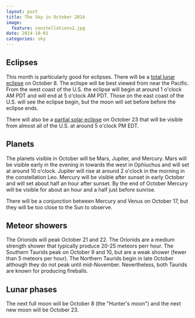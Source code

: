 ```yaml
---
layout: post
title: The Sky in October 2014
image:
  feature: constellations2.jpg
date: 2014-10-01
categories: sky
---
```


## Eclipses

This month is particularly good for eclipses.  There will be a [total lunar
eclipse](http://eclipse.gsfc.nasa.gov/OH/OH2014.html#LE2014Oct08T) on
October 8.  The eclispe will be best viewed from near the Pacific.  From the
west coast of the U.S. the eclipse will begin at around 1 o'clock AM PDT and
will end at 5 o'clock AM PDT.  Those on the east coast of the U.S. will see
the eclipse begin, but the moon will set before before the eclipse ends.

There will also be a [partial solar
eclipse](http://eclipse.gsfc.nasa.gov/OH/OH2014.html#SE2014Oct23P) on
October 23 that will be visible from almost all of the U.S. at around 5
o'clock PM EDT.  

## Planets

The planets visible in October will be Mars, Jupiter, and Mercury.  Mars
will be visible early in the evening in towards the west in Ophiuchus and
will set at around 10 o'clock.  Jupiter will rise at around 2 o'clock in the
morning in the constellation Leo.  Mercury will be visible after sunset in
early October and will set about half an hour after sunset.  By the end of
October Mercury will be visible for about an hour and a half just before
sunrise. 

There will be a conjunction between Mercury and Venus on October 17, but
they will be too close to the Sun to observe. 

## Meteor showers

The Orionids will peak October 21 and 22.  The Orionids are a medium
strength shower that typically produce 20-25 meteors perr hour.  The
Southern Taurids peak on October 9 and 10, but are a weak shower (fewer than
5 meteors per hour).  The Northern Taurids begin in late October although
they do not peak until mid-November.  Nevertheless, both Taurids are known
for producing fireballs. 

## Lunar phases

The next full moon will be October 8 (the "Hunter's moon") and the next new
moon will be October 23.

